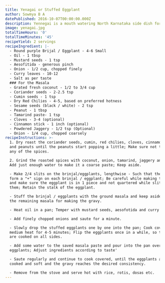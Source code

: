 ```yaml
---
title: Yenagai or Stuffed Eggplant
author: Sowmya B A
datePublished: 2016-10-07T00:00:00.000Z
description: Yennegai is a mouth watering North Karnataka side dish for rotis and rice.
image: yenagai.jpg
totalTimeHours: '0'
totalTimeMinutes: '45'
recipeYield: 2 servings
recipeIngredient: |-
  - Round purple Brijal / Eggplant - 4-6 Small
  - Oil - 1 tbsp
  - Mustard seeds - 1 tsp
  - Aesofitida - generous pinch
  - Onion - 1/2 cup, chopped finely
  - Curry leaves - 10-12
  - Salt as per taste
  ### For the Masala
  - Grated fresh coconut - 1/2 to 3/4 cup
  - Coriander seeds - 2-2.5 tsp
  - Cumin seeds - 1 tsp
  - Dry Red Chilies - 4-5, based on preferred hotness
  - Sesame seeds (black / white) - 2 tsp
  - Peanut - 1 tbsp
  - Tamarind paste- 1 tsp
  - Cloves - 3-4 (optional)
  - Cinnamon stick - 1 inch (optional)
  - Powdered Jaggery - 1/2 tsp (Optional)
  - Onion - 1/4 cup, chopped coarsely
recipeInstructions: >-
  1. Dry roast the coriander seeds, cumin, red chilies, cloves, cinnamon, sesame
  and peanuts until the peanuts start popping a little; Make sure not to burn
  any of the spices.

  2. Grind the roasted spices with coconut, onion, tamarind, jaggery and salt;
  Add just enough water to make it a coarse paste; Keep aside.

  - Make 2/4 slits on the brinjal/eggplants, lengthwise - Such that the slits
  form a "+" sign on each brinjal / eggplant; Be careful while making the slits,
  and make sure the eggplant is in 1 piece and not quartered while slitting
  them; Retain the stalk of the eggplant.

  - Stuff the brinjal / eggplants with the ground masala and keep aside; Save
  the remaining masala for making the gravy.

  - Heat oil in a pan; Temper with mustard seeds, aesofotida and curry leaves.

  - Add finely chopped onions and saute for a minute.

  - Slowly drop the stuffed eggplants one by one into the pan; Cook covered on
  medium heat for 4-5 minutes; Flip the eggplants once in a while, so that they
  are cooked on all sides.

  - Add some water to the saved masala paste and pour into the pan over the
  eggplants; Adjust ingredients according to taste'

  - Saute regularly and continue to cook covered, until the eggplants are well
  cooked and soft and the gravy reaches the desired consistency.

  - Remove from the stove and serve hot with rice, rotis, dosas etc.
---
```


